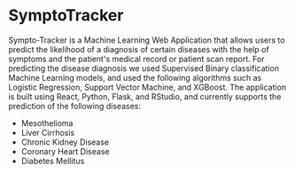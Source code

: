 # SymptoTracker

Sympto-Tracker is a Machine Learning Web Application that allows users to predict the likelihood of a diagnosis of certain diseases with the help of symptoms and the
patient's medical record or patient scan report. For predicting the disease diagnosis we used Supervised Binary classification Machine Learning models, and used the
following algorithms such as Logistic Regression, Support Vector Machine, and XGBoost.  The application is built using React, Python, Flask, and RStudio, and currently
supports the prediction of the following diseases:

* Mesothelioma
* Liver Cirrhosis
* Chronic Kidney Disease
* Coronary Heart Disease
* Diabetes Mellitus
